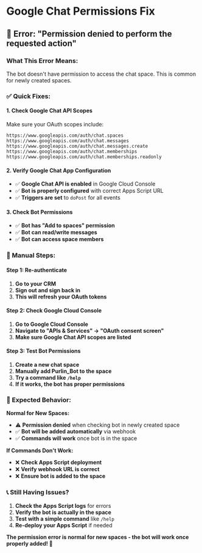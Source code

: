 # Google Chat Permissions Fix

## 🚨 **Error: "Permission denied to perform the requested action"**

### **What This Error Means:**
The bot doesn't have permission to access the chat space. This is common for newly created spaces.

### **✅ Quick Fixes:**

#### **1. Check Google Chat API Scopes**
Make sure your OAuth scopes include:
```
https://www.googleapis.com/auth/chat.spaces
https://www.googleapis.com/auth/chat.messages
https://www.googleapis.com/auth/chat.messages.create
https://www.googleapis.com/auth/chat.memberships
https://www.googleapis.com/auth/chat.memberships.readonly
```

#### **2. Verify Google Chat App Configuration**
- ✅ **Google Chat API is enabled** in Google Cloud Console
- ✅ **Bot is properly configured** with correct Apps Script URL
- ✅ **Triggers are set** to `doPost` for all events

#### **3. Check Bot Permissions**
- ✅ **Bot has "Add to spaces" permission**
- ✅ **Bot can read/write messages**
- ✅ **Bot can access space members**

### **🔧 Manual Steps:**

#### **Step 1: Re-authenticate**
1. **Go to your CRM**
2. **Sign out and sign back in**
3. **This will refresh your OAuth tokens**

#### **Step 2: Check Google Cloud Console**
1. **Go to Google Cloud Console**
2. **Navigate to "APIs & Services" → "OAuth consent screen"**
3. **Make sure Google Chat API scopes are listed**

#### **Step 3: Test Bot Permissions**
1. **Create a new chat space**
2. **Manually add Purlin_Bot to the space**
3. **Try a command like `/help`**
4. **If it works, the bot has proper permissions**

### **🎯 Expected Behavior:**

**Normal for New Spaces:**
- ⚠️ **Permission denied** when checking bot in newly created space
- ✅ **Bot will be added automatically** via webhook
- ✅ **Commands will work** once bot is in the space

**If Commands Don't Work:**
- ❌ **Check Apps Script deployment**
- ❌ **Verify webhook URL is correct**
- ❌ **Ensure bot is added to the space**

### **📞 Still Having Issues?**

1. **Check the Apps Script logs** for errors
2. **Verify the bot is actually in the space**
3. **Test with a simple command** like `/help`
4. **Re-deploy your Apps Script** if needed

**The permission error is normal for new spaces - the bot will work once properly added! 🚀** 